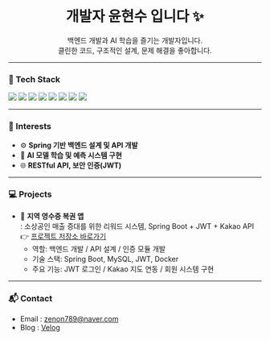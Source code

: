 <h1 align="center">개발자 윤현수 입니다 ✨</h1>
<p align="center">
  백엔드 개발과 AI 학습을 즐기는 개발자입니다.<br/>
  클린한 코드, 구조적인 설계, 문제 해결을 좋아합니다.
</p>

---

### 🚀 Tech Stack
<div align="left">
  <img src="https://img.shields.io/badge/Java-007396?style=flat&logo=java&logoColor=white"/>
  <img src="https://img.shields.io/badge/C-00599C?style=flat&logo=c&logoColor=white"/>
  <img src="https://img.shields.io/badge/C++-00599C?style=flat&logo=c%2B%2B&logoColor=white"/>
  <img src="https://img.shields.io/badge/Spring Boot-6DB33F?style=flat&logo=springboot&logoColor=white"/>
  <img src="https://img.shields.io/badge/MySQL-4479A1?style=flat&logo=mysql&logoColor=white"/>
  <img src="https://img.shields.io/badge/JWT-000000?style=flat&logo=jsonwebtokens&logoColor=white"/>
  <img src="https://img.shields.io/badge/Git-F05032?style=flat&logo=git&logoColor=white"/>
  <img src="https://img.shields.io/badge/GitHub-181717?style=flat&logo=github&logoColor=white"/>
</div>

---

### 🧠 Interests
- ⚙️ **Spring 기반 백엔드 설계 및 API 개발**
- 🧪 **AI 모델 학습 및 예측 시스템 구현**
- 🌐 **RESTful API, 보안 인증(JWT)**

---

### 💻 Projects
- 🎯 **지역 영수증 복권 앱**  
  : 소상공인 매출 증대를 위한 리워드 시스템, Spring Boot + JWT + Kakao API  
  👉 [프로젝트 저장소 바로가기](https://github.com/Team-Reframe)
  - 역할: 백엔드 개발 / API 설계 / 인증 모듈 개발
  - 기술 스택: Spring Boot, MySQL, JWT, Docker
  - 주요 기능: JWT 로그인 / Kakao 지도 연동 / 회원 시스템 구현

---

### 📬 Contact
- Email : zenon789@naver.com  
- Blog : [Velog](https://velog.io/@maxdev-lab)
